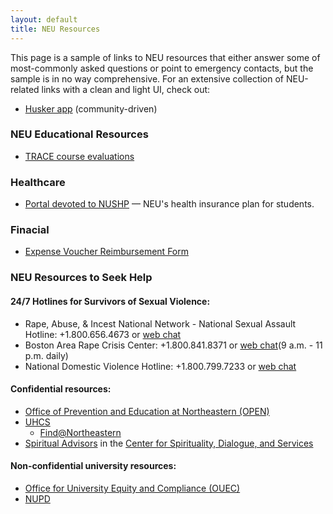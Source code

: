 ```yaml
---
layout: default
title: NEU Resources
---
```


This page is a sample of links to NEU resources that either answer some of most-commonly 
asked questions or point to emergency contacts, but the sample is in no way comprehensive. 
For an extensive collection of NEU-related links with a clean and light UI, check out:

- [Husker app][husker] (community-driven)

[husker]: https://husker.vercel.app/

### NEU Educational Resources

- [TRACE course evaluations](https://www.applyweb.com/eval/shibboleth/neu/36892)

### Healthcare

- [Portal devoted to NUSHP][nushp] — NEU's health insurance plan for students.

[nushp]: https://studenthealthplan.northeastern.edu/

### Finacial

- [Expense Voucher Reimbursement Form][expense-form]

[expense-form]: https://finance.northeastern.edu/forms/#how-do-i-plan-travel-or-prepare-an-expense-report_expense-voucher-reimbursement-form


### NEU Resources to Seek Help

#### 24/7 Hotlines for Survivors of Sexual Violence:
- Rape, Abuse, & Incest National Network - National Sexual Assault Hotline: +1.800.656.4673 or [web chat](https://hotline.rainn.org/online)
- Boston Area Rape Crisis Center: +1.800.841.8371 or [web chat](https://barcc.org/help/services/hotline)(9 a.m. - 11 p.m. daily)
- National Domestic Violence Hotline: +1.800.799.7233 or [web chat](https://www.thehotline.org/#)

#### Confidential resources:
  - [Office of Prevention and Education at Northeastern (OPEN)](https://studentlife.northeastern.edu/open/)
  - [UHCS](https://www.northeastern.edu/uhcs/)
    - [Find@Northeastern](https://www.northeastern.edu/uhcs/find-at-northeastern/)
  - [Spiritual Advisors](https://www.northeastern.edu/spirituallife/about/spiritual-advisors/)
    in the [Center for Spirituality, Dialogue, and Services](https://www.northeastern.edu/spirituallife/)

#### Non-confidential university resources:

- [Office for University Equity and Compliance (OUEC)](https://www.northeastern.edu/ouec/)
- [NUPD](https://nupd.northeastern.edu/)

